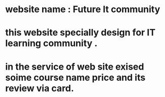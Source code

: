 
# website name : Future It community 





# this website specially design for  IT learning  community .
# in  the service of web site exised soime course name  price and its review via card.